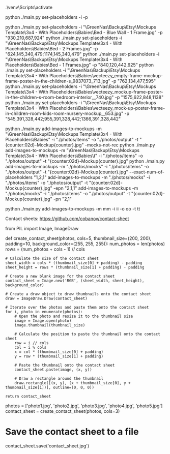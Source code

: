 .\venv\Scripts\activate

python ./main.py set-placeholders -i -p




python ./main.py set-placeholders -i "\\GreenNas\Backup\Etsy\Mockups Template\3x4 - With Placeholders\Babies\Bed - Blue Wall - 1 Frame.jpg" -p "930,210,687,924"
python ./main.py set-placeholders -i "\\GreenNas\Backup\Etsy\Mockups Template\3x4 - With Placeholders\Babies\Bed - 2 Frames.jpg" -p "624,145,340,479;1174,145,340,479"
python ./main.py set-placeholders -i "\\GreenNas\Backup\Etsy\Mockups Template\3x4 - With Placeholders\Babies\Bed - 1 Frames.jpg" -p "840,120,442,625"
python ./main.py set-placeholders -i "\\GreenNas\Backup\Etsy\Mockups Template\3x4 - With Placeholders\Babies\vecteezy_empty-frame-mockup-frame-poster-in-the-children-s_9837073_713.jpg" -p "762,134,477,595"
python ./main.py set-placeholders -i "\\GreenNas\Backup\Etsy\Mockups Template\3x4 - With Placeholders\Babies\vecteezy_mockup-frame-poster-in-the-children-s-room-bedroom-interior__740.jpg" -p "1575,622,848,1138"
python ./main.py set-placeholders -i "\\GreenNas\Backup\Etsy\Mockups Template\3x4 - With Placeholders\Babies\vecteezy_mock-up-poster-frame-in-children-room-kids-room-nursery-mockup__653.jpg" -p "545,391,328,442;955,391,328,442;1366,391,328,442"

python ./main.py add-images-to-mockups -m "\\GreenNas\Backup\Etsy\Mockups Template\3x4 - With Placeholders\Babies" -i "./photos/items" -o "./photos/output" -t "{counter:02d}-Mockup{counter}.jpg"  -mocks-not-rec
python ./main.py add-images-to-mockups -m "\\GreenNas\Backup\Etsy\Mockups Template\3x4 - With Placeholders\Babies\t" -i "./photos/items" -o "./photos/output" -t "{counter:02d}-Mockup{counter}.jpg"
python ./main.py add-images-to-mockups -m "./photos/mocks" -i "./photos/items" -o "./photos/output" -t "{counter:02d}-Mockup{counter}.jpg" --exact-num-of-placeholders "1,2,1"
                 add-images-to-mockups -m "./photos/mocks" -i "./photos/items" -o "./photos/output" -t "{counter:02d}-Mockup{counter}.jpg" -epn "2,1,1"
                 add-images-to-mockups -m "./photos/mocks" -i "./photos/items" -o "./photos/output" -t "{counter:02d}-Mockup{counter}.jpg" -pn "2,1"



python ./main.py add-images-to-mockups -m mm -i ii -o oo -t tt


Contact sheets:
https://github.com/cobanov/contact-sheet



from PIL import Image, ImageDraw

def create_contact_sheet(photos, cols=5, thumbnail_size=(200, 200), padding=10, background_color=(255, 255, 255)):
    num_photos = len(photos)
    rows = (num_photos + cols - 1) // cols

    # Calculate the size of the contact sheet
    sheet_width = cols * (thumbnail_size[0] + padding) - padding
    sheet_height = rows * (thumbnail_size[1] + padding) - padding

    # Create a new blank image for the contact sheet
    contact_sheet = Image.new('RGB', (sheet_width, sheet_height), background_color)

    # Create a draw object to draw thumbnails onto the contact sheet
    draw = ImageDraw.Draw(contact_sheet)

    # Iterate over the photos and paste them onto the contact sheet
    for i, photo in enumerate(photos):
        # Open the photo and resize it to the thumbnail size
        image = Image.open(photo)
        image.thumbnail(thumbnail_size)

        # Calculate the position to paste the thumbnail onto the contact sheet
        row = i // cols
        col = i % cols
        x = col * (thumbnail_size[0] + padding)
        y = row * (thumbnail_size[1] + padding)

        # Paste the thumbnail onto the contact sheet
        contact_sheet.paste(image, (x, y))

        # Draw a rectangle around the thumbnail
        draw.rectangle([(x, y), (x + thumbnail_size[0], y + thumbnail_size[1])], outline=(0, 0, 0))

    return contact_sheet


photos = ['photo1.jpg', 'photo2.jpg', 'photo3.jpg', 'photo4.jpg', 'photo5.jpg']
contact_sheet = create_contact_sheet(photos, cols=3)

# Save the contact sheet to a file
contact_sheet.save('contact_sheet.jpg')

